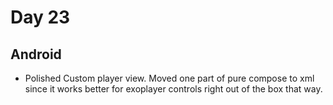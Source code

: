 # Day 23

## Android 
- Polished Custom player view. Moved one part of pure compose to xml since it works better for exoplayer controls right out of the box that way.